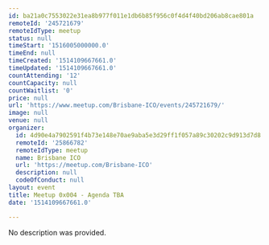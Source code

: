 ```yaml
---
id: ba21a0c7553022e31ea8b977f011e1db6b85f956c0f4d4f40bd206ab8cae801a
remoteId: '245721679'
remoteIdType: meetup
status: null
timeStart: '1516005000000.0'
timeEnd: null
timeCreated: '1514109667661.0'
timeUpdated: '1514109667661.0'
countAttending: '12'
countCapacity: null
countWaitlist: '0'
price: null
url: 'https://www.meetup.com/Brisbane-ICO/events/245721679/'
image: null
venue: null
organizer:
  id: 4d90e4a7902591f4b73e148e70ae9aba5e3d29ff1f057a89c30202c9d913d7d8
  remoteId: '25866782'
  remoteIdType: meetup
  name: Brisbane ICO
  url: 'https://meetup.com/Brisbane-ICO'
  description: null
  codeOfConduct: null
layout: event
title: Meetup 0x004 - Agenda TBA
date: '1514109667661.0'

---
```

No description was provided.
